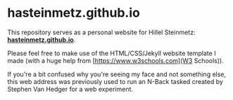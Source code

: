 # hasteinmetz.github.io

This repository serves as a personal website for Hillel Steinmetz: **[hasteinmetz.github.io](https://hasteinmetz.github.io)**.

Please feel free to make use of the HTML/CSS/Jekyll website template I made (with a huge help from [https://www.w3schools.com](W3 Schools)).

If you're a bit confused why you're seeing my face and not something else, this web address was previously used to run an N-Back tasked created by Stephen Van Hedger for a web experiment.

